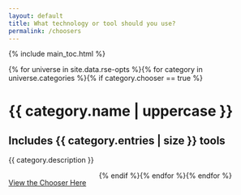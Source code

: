 ```yaml
---
layout: default
title: What technology or tool should you use?
permalink: /choosers
---
```


{% include main_toc.html %}

{% for universe in site.data.rse-opts %}{% for category in universe.categories %}{% if category.chooser == true %}
<div class="category-card {% cycle 'alt', '' %}">
    <div class="description" style="flex-basis:100%">
      <h1>{{ category.name | uppercase }}</h1>
      <h2>Includes {{ category.entries | size }} tools</h2>
      <p>{{ category.description }}</p>
      <p style="padding-right:25px; float:left" class="read-more">
      <a href="{{ site.baseurl }}/chooser/{{ category.slug }}/">View the Chooser Here</a><br>
      </p>
    </div>
  </div>
{% endif %}{% endfor %}{% endfor %}

<script src="https://code.jquery.com/jquery-3.6.0.min.js"></script>

